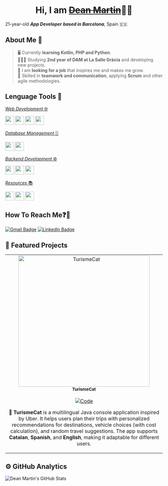 <h1 align="center">Hi, I am <a href="https://github.com/iamdeanmartin?tab=repositories"><s>Dean Martin</s></a>👋🏻</h1>

21-year-old ***App Developer*** ***based in Barcelona***, Spain 🇪🇸

<h2>About Me 🤔</h2>

> 🖥️ Currently **learning Kotlin, PHP and Python**.  
> 👨🏻‍💻 Studying **2nd year of DAM at La Salle Gràcia** and developing new projects.<br>
> 💼 I am **looking for a job** that inspires me and makes me grow.  
> 🤝 Skilled in **teamwork and communication**, applying **Scrum** and other agile methodologies.  

<h2>Lenguage Tools 🔧</h2>

<u>*Web Development* 🌐</u>

<p>
  <img src="https://img.shields.io/badge/-HTML5-E34F26?style=flat&logo=html5&logoColor=white" height="28">
  <img src="https://img.shields.io/badge/-CSS3-1572B6?style=flat&logo=css3&logoColor=white" height="28">
  <img src="https://img.shields.io/badge/-JavaScript-323330?style=flat&logo=javascript&logoColor=F7DF1E" height="28">
  <img src="https://img.shields.io/badge/-PHP-777BB4?style=flat&logo=php&logoColor=white" height="28">
</p>

<u>*Database Management* 🗄️</u>  

<p>
  <img src="https://img.shields.io/badge/-MongoDB-47A248?style=flat&logo=mongodb&logoColor=white" height="28">
  <img src="https://img.shields.io/badge/-MySQL-4479A1?style=flat&logo=mysql&logoColor=white" height="28">
</p>

<u>*Backend Development* ⚙️</u>  

<p>
  <img src="https://img.shields.io/badge/-Python-3776AB?style=flat&logo=python&logoColor=white" height="28">
  <img src="https://img.shields.io/badge/-Java-007396?style=flat&logo=java&logoColor=white" height="28">
  <img src="https://img.shields.io/badge/-Kotlin-0095D5?style=flat&logo=kotlin&logoColor=white" height="28">
</p>

<u>*Resources* 📚</u>  

<p>
  <img src="https://img.shields.io/badge/-GitHub%20Projects-181717?style=flat&logo=github&logoColor=white" height="28">
  <img src="https://img.shields.io/badge/-Git-F05032?style=flat&logo=git&logoColor=white" height="28">
  <img src="https://img.shields.io/badge/-Notion-000000?style=flat&logo=notion&logoColor=white" height="28">
</p>

<h2>How To Reach Me❓📩</h2>

[![Gmail Badge](https://img.shields.io/badge/-dean.martin@gracia.lasalle.cat-EA4335?style=flat&logo=gmail&logoColor=white)](mailto:dean.martin@gracia.lasalle.cat)
[![LinkedIn Badge](https://img.shields.io/badge/-deanmartingarcia-0A66C2?style=flat&logo=linkedin&logoColor=white)](https://www.linkedin.com/in/deanmartingarcia/)

<h2>🚀 Featured Projects</h2>

<table>
  <tr>
    <!-- Project TurismeCat -->
    <td align="center" width="100%">
      <a href="https://github.com/iamdeanmartin/TurismeCat">
        <img src="https://raw.githubusercontent.com/iamdeanmartin/TurismeCat/main/assets/image.png"
             alt="TurismeCat" width="420">
      </a>
      <br>
      <sub><b>TurismeCat</b></sub>
      <br><br>
      <a href="https://github.com/iamdeanmartin/TurismeCat">
        <img alt="Code" 
             src="https://img.shields.io/badge/CODE-181717?style=for-the-badge&logo=github&logoColor=white">
      </a>
      <p align="center">
        🌟 <b>TurismeCat</b> is a multilingual Java console application inspired by Uber.  
        It helps users plan their trips with personalized recommendations for destinations, 
        vehicle choices (with cost calculation), and random travel suggestions.  
        The app supports <b>Catalan</b>, <b>Spanish</b>, and <b>English</b>, making it adaptable 
        for different users.  
      </p>
    </td>
  </tr>
</table>

<h2>⚙️ GitHub Analytics</h2>

<img src="https://github-readme-stats.vercel.app/api?username=iamdeanmartin&show_icons=true&theme=tokyonight&hide_border=true&count_private=true" alt="Dean Martin's GitHub Stats" />
